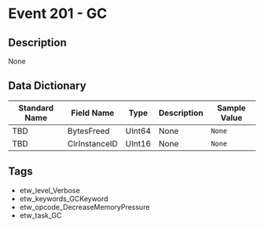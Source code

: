 # Event 201 - GC

## Description
None

## Data Dictionary
|Standard Name|Field Name|Type|Description|Sample Value|
|---|---|---|---|---|
|TBD|BytesFreed|UInt64|None|`None`|
|TBD|ClrInstanceID|UInt16|None|`None`|

## Tags
* etw_level_Verbose
* etw_keywords_GCKeyword
* etw_opcode_DecreaseMemoryPressure
* etw_task_GC